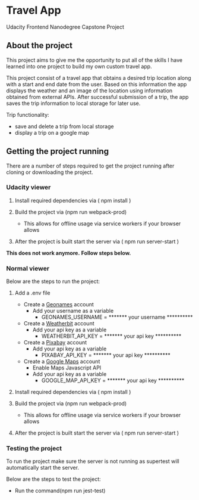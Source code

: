 # Travel App

Udacity Frontend Nanodegree Capstone Project

## About the project

This project aims to give me the opportunity to put all of the skills I have learned into one project to build my own custom travel app.

This project consist of a travel app that obtains a desired trip location along with a start and end date from the user. 
Based on this information the app displays the weather and an image of the location using information obtained from external APIs.
After successful submission of a trip, the app saves the trip information to local storage for later use. 

Trip functionality:
- save and delete a trip from local storage
- display a trip on a google map

## Getting the project running

There are a number of steps required to get the project running after cloning or downloading the project.

### Udacity viewer

1. Install required dependencies via ( npm install )

2. Build the project via (npm run webpack-prod)
    - This allows for offline usage via service workers if your browser allows

3. After the project is built start the server via ( npm run server-start )

**This does not work anymore.**
**Follow steps below.**

### Normal viewer

Below are the steps to run the project:

1. Add a .env file
    - Create a [Geonames](http://www.geonames.org/export/web-services.html) account 
      - Add your username as a variable
        - GEONAMES_USERNAME = ******* your username ********** 
    - Create a [Weatherbit](https://www.weatherbit.io/account/create) account 
      - Add your api key as a variable
        - WEATHERBIT_API_KEY = ******* your api key ********** 
    - Create a [Pixabay](https://pixabay.com/api/docs/)  account
      - Add your api key as a variable
        - PIXABAY_API_KEY = ******* your api key ********** 
    - Create a [Google Maps](https://developers.google.com/maps) account
      - Enable Maps Javascript API
      - Add your api key as a variable 
        - GOOGLE_MAP_API_KEY  = ******* your api key **********

2. Install required dependencies via ( npm install )

3. Build the project via (npm run webpack-prod)
    - This allows for offline usage via service workers if your browser allows

4. After the project is built start the server via ( npm run server-start )


### Testing the project

To run the project make sure the server is not running as supertest will automatically start the server.

Below are the steps to test the project:
- Run the command(npm run jest-test)
